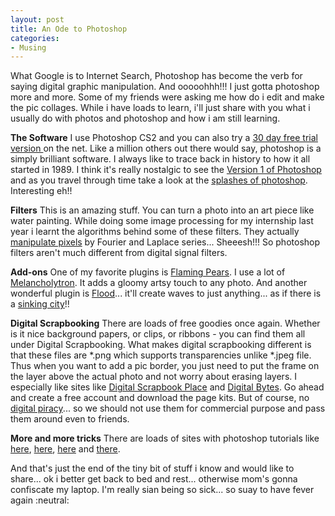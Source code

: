 ```yaml
---
layout: post
title: An Ode to Photoshop
categories:
- Musing
---
```



What Google is to Internet Search, Photoshop has become the verb for saying digital graphic manipulation. And ooooohhh!!! I just gotta photoshop more and more. Some of my friends were asking me how do i edit and make the pic collages. While i have loads to learn, i'll just share with you what i usually do with photos and photoshop and how i am still learning.

**The Software** I use Photoshop CS2 and you can also try a [30 day free trial version ](http://www.adobe.com/downloads/alphabetical.html#sort-j)on the net. Like a million others out there would say, photoshop is a simply brilliant software. I always like to trace back in history to how it all started in 1989. I think it's really nostalgic to see the [Version 1 of Photoshop](http://creativebits.org/the_first_version_of_photoshop) and as you travel through time take a look at the [splashes of photoshop](http://www.guidebookgallery.org/splashes/photoshop). Interesting eh!!

**Filters** This is an amazing stuff. You can turn a photo into an art piece like water painting. While doing some image processing for my internship last year i learnt the algorithms behind some of these filters. They actually [manipulate pixels](http://www.cs.unm.edu/~brayer/vision/fourier.html "Read more") by Fourier and Laplace series... Sheeesh!!! So photoshop filters aren't much different from digital signal filters.

**Add-ons** One of my favorite plugins is [Flaming Pears](http://www.flamingpear.com/download.html). I use a lot of [Melancholytron](http://www.flamingpear.com/download.html#melancholytron). It adds a gloomy artsy touch to any photo. And another wonderful plugin is [Flood](http://www.flamingpear.com/download.html#flood)... it'll create waves to just anything... as if there is a [sinking city](http://flickr.com/photos/roquentin/sets/1082585/ "Ivan's Sinking City Set")!!

**Digital Scrapbooking** There are loads of free goodies once again. Whether is it nice background papers, or clips, or ribbons - you can find them all under Digital Scrapbooking. What makes digital scrapbooking different is that these files are \*.png which supports transparencies unlike \*.jpeg file. Thus when you want to add a pic border, you just need to put the frame on the layer above the actual photo and not worry about erasing layers. I especially like sites like [Digital Scrapbook Place](http://digitalscrapbookplace.com/place/freebies.shtml) and [Digital Bytes](http://www.scrapbook-bytes.com/chat/local_links.php?catid=5). Go ahead and create a free account and download the page kits. But of course, no [digital piracy](http://jenjen.typepad.com/stoppiracy/2005/11/what_is_piracy.html)... so we should not use them for commercial purpose and pass them around even to friends.

**More and more tricks** There are loads of sites with photoshop tutorials like [here](http://pstutorialsblog.com/), [here](http://www.photoshoptutorial.net/web_graphics_tutorials/page1/), [here](http://www.photoshop.brushes.btinternet.co.uk/) and [there](http://www.tutorialized.com/tutorials/Photoshop/1).

And that's just the end of the tiny bit of stuff i know and would like to share... ok i better get back to bed and rest... otherwise mom's gonna confiscate my laptop. I'm really sian being so sick... so suay to have fever again :neutral:
